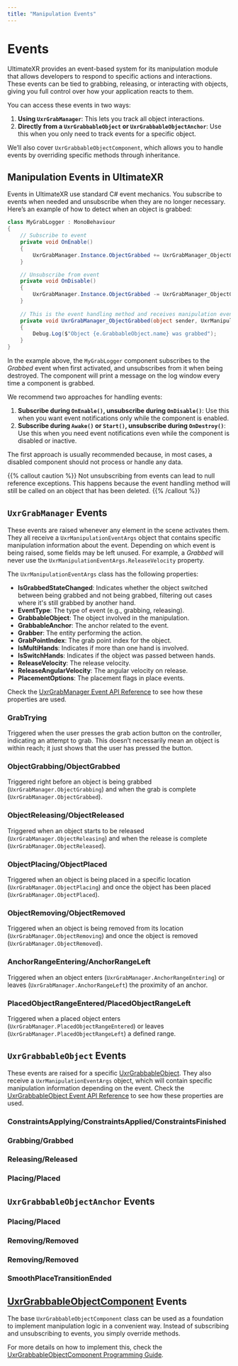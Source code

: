 ```yaml
---
title: "Manipulation Events"
---
```


# Events

UltimateXR provides an event-based system for its manipulation module that allows developers to respond to specific actions and interactions. These events can be tied to grabbing, releasing, or interacting with objects, giving you full control over how your application reacts to them.

You can access these events in two ways: 

1. **Using `UxrGrabManager`**: This lets you track all object interactions.
2. **Directly from a `UxrGrabbableObject` or `UxrGrabbableObjectAnchor`**: Use this when you only need to track events for a specific object.

We’ll also cover `UxrGrabbableObjectComponent`, which allows you to handle events by overriding specific methods through inheritance.

## Manipulation Events in UltimateXR

Events in UltimateXR use standard C# event mechanics. You subscribe to events when needed and unsubscribe when they are no longer necessary. Here’s an example of how to detect when an object is grabbed:

```c#
class MyGrabLogger : MonoBehaviour
{
	// Subscribe to event
	private void OnEnable()
	{
		UxrGrabManager.Instance.ObjectGrabbed += UxrGrabManager_ObjectGrabbed;
	}

	// Unsubscribe from event
	private void OnDisable()
	{
		UxrGrabManager.Instance.ObjectGrabbed -= UxrGrabManager_ObjectGrabbed;
	}
	
	// This is the event handling method and receives manipulation event arguments
	private void UxrGrabManager_ObjectGrabbed(object sender, UxrManipulationEventArgs e)
	{
		Debug.Log($"Object {e.GrabbableObject.name} was grabbed");
	}
}
```

In the example above, the `MyGrabLogger` component subscribes to the *Grabbed* event when first activated, and unsubscribes from it when being destroyed. The component will print a message on the log window every time a component is grabbed.

We recommend two approaches for handling events:

1. **Subscribe during `OnEnable()`, unsubscribe during `OnDisable()`**: Use this when you want event notifications only while the component is enabled. 
2. **Subscribe during `Awake()` or `Start()`, unsubscribe during `OnDestroy()`**: Use this when you need event notifications even while the component is disabled or inactive.

The first approach is usually recommended because, in most cases, a disabled component should not process or handle any data.

{{% callout caution %}}
Not unsubscribing from events can lead to null reference exceptions. This happens because the event handling method will still be called on an object that has been deleted.
{{% /callout %}}

## `UxrGrabManager` Events
These events are raised whenever any element in the scene activates them. They all receive a `UxrManipulationEventArgs` object that contains specific manipulation information about the event. Depending on which event is being raised, some fields may be left unused. For example, a *Grabbed* will never use the `UxrManipulationEventArgs.ReleaseVelocity` property.

The `UxrManipulationEventArgs` class has the following properties:

- **IsGrabbedStateChanged**: Indicates whether the object switched between being grabbed and not being grabbed, filtering out cases where it's still grabbed by another hand.
- **EventType**: The type of event (e.g., grabbing, releasing).
- **GrabbableObject**: The object involved in the manipulation.
- **GrabbableAnchor**: The anchor related to the event.
- **Grabber**: The entity performing the action.
- **GrabPointIndex**: The grab point index for the object.
- **IsMultiHands**: Indicates if more than one hand is involved.
- **IsSwitchHands**: Indicates if the object was passed between hands.
- **ReleaseVelocity**: The release velocity.
- **ReleaseAngularVelocity**: The angular velocity on release.
- **PlacementOptions**: The placement flags in place events.

Check the [UxrGrabManager Event API Reference](/api/T_UltimateXR_Manipulation_UxrGrabManager#events) to see how these properties are used.

### GrabTrying
Triggered when the user presses the grab action button on the controller, indicating an attempt to grab. This doesn’t necessarily mean an object is within reach; it just shows that the user has pressed the button.

### ObjectGrabbing/ObjectGrabbed
Triggered right before an object is being grabbed (`UxrGrabManager.ObjectGrabbing`) and when the grab is complete (`UxrGrabManager.ObjectGrabbed`).

### ObjectReleasing/ObjectReleased
Triggered when an object starts to be released (`UxrGrabManager.ObjectReleasing`) and when the release is complete (`UxrGrabManager.ObjectReleased`).

### ObjectPlacing/ObjectPlaced
Triggered when an object is being placed in a specific location (`UxrGrabManager.ObjectPlacing`) and once the object has been placed (`UxrGrabManager.ObjectPlaced`).

### ObjectRemoving/ObjectRemoved
Triggered when an object is being removed from its location (`UxrGrabManager.ObjectRemoving`) and once the object is removed (`UxrGrabManager.ObjectRemoved`).

### AnchorRangeEntering/AnchorRangeLeft
Triggered when an object enters (`UxrGrabManager.AnchorRangeEntering`) or leaves (`UxrGrabManager.AnchorRangeLeft`) the proximity of an anchor.

### PlacedObjectRangeEntered/PlacedObjectRangeLeft
Triggered when a placed object enters (`UxrGrabManager.PlacedObjectRangeEntered`) or leaves (`UxrGrabManager.PlacedObjectRangeLeft`) a defined range.

## `UxrGrabbableObject` Events
These events are raised for a specific [UxrGrabbableObject](/docs/programming-guide/manipulation/uxrgrabbableobject). They also receive a `UxrManipulationEventArgs` object, which will contain specific manipulation information depending on the event.
Check the [UxrGrabbableObject Event API Reference](/api/T_UltimateXR_Manipulation_UxrGrabbableObject#events) to see how these properties are used.

### ConstraintsApplying/ConstraintsApplied/ConstraintsFinished

### Grabbing/Grabbed

### Releasing/Released

### Placing/Placed

## `UxrGrabbableObjectAnchor` Events

### Placing/Placed

### Removing/Removed

### Removing/Removed

### SmoothPlaceTransitionEnded

## [UxrGrabbableObjectComponent](/docs/programming-guide/manipulation/uxrgrabbableobjectcomponent) Events

The base `UxrGrabbableObjectComponent` class can be used as a foundation to implement manipulation logic in a convenient way. Instead of subscribing and unsubscribing to events, you simply override methods.

For more details on how to implement this, check the [UxrGrabbableObjectComponent Programming Guide](/docs/programming-guide/manipulation/uxrgrabbableobjectcomponent).
